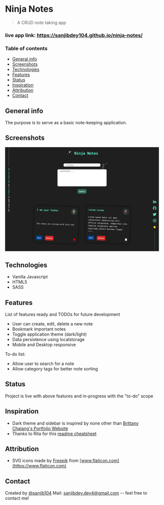 # Ninja Notes
> A CRUD note taking app

### live app link: https://sanjibdey104.github.io/ninja-notes/

### Table of contents
* [General info](#general-info)
* [Screenshots](#screenshots)
* [Technologies](#technologies)
* [Features](#features)
* [Status](#status)
* [Inspiration](#inspiration)
* [Attribution](#attribution)
* [Contact](#contact)

## General info
The purpose is to serve as a basic note-keeping application.

## Screenshots
![Example screenshot](./image/desktop-screenshot.png)

## Technologies
* Vanilla Javascript
* HTML5
* SASS

## Features
List of features ready and TODOs for future development
* User can create, edit, delete a new note
* Bookmark important notes
* Toggle application theme (dark/light)
* Data persistence using localstorage
* Mobile and Desktop responsive

To-do list:
* Allow user to search for a note
* Allow category tags for better note sorting


## Status
Project is live with above features and in-progress with the "to-do" scope


## Inspiration
* Dark theme and sidebar is inspired by none other than [Brittany Chaiang's Portfolio Website](https://brittanychiang.com/)
* Thanks to Rita for this [readme cheatsheet](https://github.com/ritaly/README-cheatsheet)


## Attribution
* SVG icons made by [Freepik](https://www.freepik.com) from [www.flaticon.com](https://www.flaticon.com)

## Contact
Created by [@sanjib104](https://twitter.com/Sanjib_104) 
Mail: sanjibdey.dey4@gmail.com
-- feel free to contact me!


